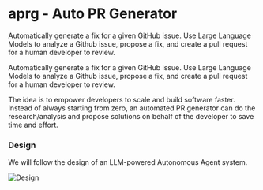 # aprg - Auto PR Generator

Automatically generate a fix for a given GitHub issue. Use Large Language Models to analyze a Github issue, propose a fix, and create a pull request for a human developer to review.

Automatically generate a fix for a given GitHub issue. Use Large Language Models to analyze a Github issue, propose a fix, and create a pull request for a human developer to review.


The idea is to empower developers to scale and build software faster. Instead of always starting from zero, an automated PR generator can do the research/analysis and propose solutions on behalf of the developer to save time and effort.

### Design

We will follow the design of an LLM-powered Autonomous Agent system.

![Design](https://lilianweng.github.io/posts/2023-06-23-agent/agent-overview.png)
